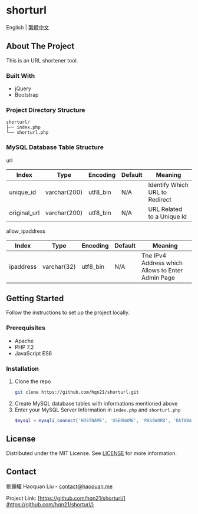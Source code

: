 # shorturl
English | [繁體中文](docs/README_zh-tw.md)
## About The Project
This is an URL shortener tool.
### Built With
* jQuery
* Bootstrap
### Project Directory Structure
```
shorturl/
├── index.php
└── shorturl.php
```
### MySQL Database Table Structure
url

|    Index     |     Type     | Encoding | Default |            Meaning             |
|--------------|--------------|----------|---------|--------------------------------|
| unique_id    | varchar(200) | utf8_bin | N/A     | Identify Which URL to Redirect |
| original_url | varchar(200) | utf8_bin | N/A     | URL Related to a Unique Id    |

allow_ipaddress

|   Index   |    Type     | Encoding | Default |                      Meaning                      |
|-----------|-------------|----------|---------|---------------------------------------------------|
| ipaddress | varchar(32) | utf8_bin | N/A     | The IPv4 Address which Allows to Enter Admin Page |

## Getting Started
Follow the instructions to set up the project locally.
### Prerequisites
* Apache
* PHP 7.2
* JavaScript ES6
### Installation
1. Clone the repo
   ```sh
   git clone https://github.com/hqn21/shorturl.git
   ```
2. Create MySQL database tables with informations mentioned above
3. Enter your MySQL Server Information in `index.php` and `shorturl.php`
   ```php
   $mysql = mysqli_connect('HOSTNAME', 'USERNAME', 'PASSWORD', 'DATABASE');
   ```
## License
Distributed under the MIT License. See [LICENSE](LICENSE) for more information.
## Contact
劉顥權 Haoquan Liu - [contact@haoquan.me](mailto:contact@haoquan.me)

Project Link: [https://github.com/hqn21/shorturl/](https://github.com/hqn21/shorturl/)
